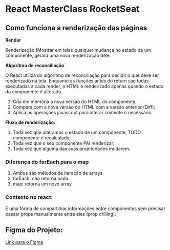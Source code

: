 # React MasterClass RocketSeat

## Como funciona a renderização das páginas

**Render**

Renderização (Mostrar em tela): qualquer mudança no estado de um componente, gerará uma nova renderização dele.

**Algoritmo de reconciliação**

O React utiliza do algorítmo de reconciliação para decidir o que deve ser renderizado na tela. Enquanto as funções antes do return sao todas executadas a cada render, o HTML é renderizado apenas quando o estado do componente é alterado.

1. Cria em memória a nova versão do HTML do componente;
2. Compara com a nova versão do HTML com a versão anterior (Diff);
3. Aplica as operações javascript para alterar somente o necessário.

**Fluxo de renderização:**

1. Toda vez que alteramos o estado de um componente, TODO componente é recalculado;
2. Toda vez que o seu componente PAI renderizar;
3. Toda vez que alguma das suas propriedades mudarem.

### Diferença do forEach para o map

1. Ambos são métodos de iteração de arrays
2. forEach: não retorna nada
3. map: retorna um novo array

### Contexto no react:

É uma forma de compartilhar informações entre componentes sem precisar passar props manualmente entre eles (prop drilling).

## Figma do Projeto:

[Link para o Figma](<https://www.figma.com/design/3RbLiLtfKIr4RxyYkMZMly/Twitter-UI-(Community)?node-id=1-938&node-type=FRAME&t=KD9TFc9kuzqNCrHY-0>)
